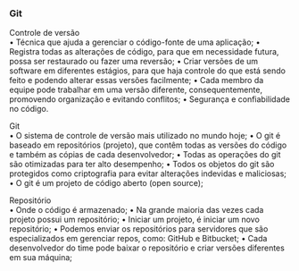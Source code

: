 ### Git

Controle de versão <br>
•	Técnica que ajuda a gerenciar o código-fonte de uma aplicação;
•	Registra todas as alterações de código, para que em necessidade futura, possa ser restaurado ou fazer uma reversão;
•	Criar versões de um software em diferentes estágios, para que haja controle do que está sendo feito e podendo alterar essas versões facilmente;
•	Cada membro da equipe pode trabalhar em uma versão diferente, consequentemente, promovendo organização e evitando conflitos;
•	Segurança e confiabilidade no código.

Git <br>
•	O sistema de controle de versão mais utilizado no mundo hoje;
•	O git é baseado em repositórios (projeto), que contêm todas as versões do código e também as cópias de cada desenvolvedor;
•	Todas as operações do git são otimizadas para ter alto desempenho;
•	Todos os objetos do git são protegidos como criptografia para evitar alterações indevidas e maliciosas;
•	O git é um projeto de código aberto (open source);

Repositório <br>
•	Onde o código é armazenado;
•	Na grande maioria das vezes cada projeto possui um repositório;
•	Iniciar um projeto, é iniciar um novo repositório;
•	Podemos enviar os repositórios para servidores que são especializados em gerenciar repos, como: GitHub e Bitbucket;
•	Cada desenvolvedor do time pode baixar o repositório e criar versões diferentes em sua máquina;
